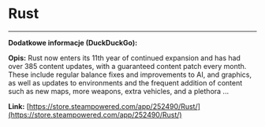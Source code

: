 # Rust

---

**Dodatkowe informacje (DuckDuckGo):**

**Opis:** Rust now enters its 11th year of continued expansion and has had over 385 content updates, with a guaranteed content patch every month. These include regular balance fixes and improvements to AI, and graphics, as well as updates to environments and the frequent addition of content such as new maps, more weapons, extra vehicles, and a plethora ...

**Link:** [https://store.steampowered.com/app/252490/Rust/](https://store.steampowered.com/app/252490/Rust/)

